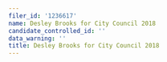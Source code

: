 ```yaml
---
filer_id: '1236617'
name: Desley Brooks for City Council 2018
candidate_controlled_id: ''
data_warning: ''
title: Desley Brooks for City Council 2018
---
```

